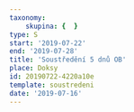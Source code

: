 ```yaml
---
taxonomy:
    skupina: {  }
type: S
start: '2019-07-22'
end: '2019-07-28'
title: 'Soustředění 5 dnů OB'
place: Doksy
id: 20190722-4220a10e
template: soustredeni
date: '2019-07-16'
---
```

